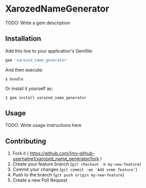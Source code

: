 # XarozedNameGenerator

TODO: Write a gem description

## Installation

Add this line to your application's Gemfile:

```ruby
gem 'xarozed_name_generator'
```

And then execute:

    $ bundle

Or install it yourself as:

    $ gem install xarozed_name_generator

## Usage

TODO: Write usage instructions here

## Contributing

1. Fork it ( https://github.com/[my-github-username]/xarozed_name_generator/fork )
2. Create your feature branch (`git checkout -b my-new-feature`)
3. Commit your changes (`git commit -am 'Add some feature'`)
4. Push to the branch (`git push origin my-new-feature`)
5. Create a new Pull Request
